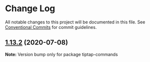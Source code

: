 # Change Log

All notable changes to this project will be documented in this file.
See [Conventional Commits](https://conventionalcommits.org) for commit guidelines.

## [1.13.2](https://github.com/scrumpy/tiptap/compare/tiptap-commands@1.13.1...tiptap-commands@1.13.2) (2020-07-08)

**Note:** Version bump only for package tiptap-commands
